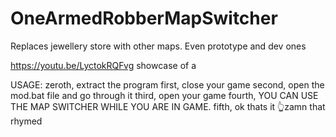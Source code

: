 # OneArmedRobberMapSwitcher
Replaces jewellery store with other maps. Even prototype and dev ones

https://youtu.be/LyctokRQFvg
showcase of a

USAGE:
  zeroth, extract the program
  first, close your game
  second, open the mod.bat file and go through it
  third, open your game
  fourth, YOU CAN USE THE MAP SWITCHER WHILE YOU ARE IN GAME.
  fifth, ok thats it
  👆zamn that rhymed
